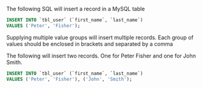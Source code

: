 The following SQL will insert a record in a MySQL table

```sql
INSERT INTO `tbl_user` (`first_name`, `last_name`)
VALUES ('Peter', 'Fisher');
```

Supplying multiple value groups will insert multiple records. Each group of values should be enclosed in brackets and separated by a comma

The following will insert two records.  One for Peter Fisher and one for John Smith. 
```sql
INSERT INTO `tbl_user` (`first_name`, `last_name`)
VALUES ('Peter', 'Fisher'), ('John', 'Smith');
```
